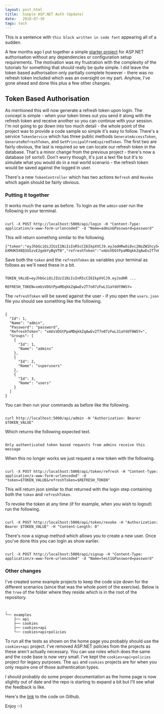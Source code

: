 ```yaml
---
layout: post.html
title:  Simple ASP.NET Auth (Update)
date:   2018-07-30
tags: tech
---
```



This is a sentence with ```this block written in code font``` appearing all of a sudden.

A few months ago I put together a simple [starter project]( 2017-09-05-simple-aspnet-auth ) for ASP.NET authorisation without any dependencies or configuration setup requirements. The motivation was my frustration with the complexity of the tutorials for something that should really be quite simple. I did leave the token based authorisation only partially complete however - there was no refresh token included which was an oversight on my part. Anyhow, I've gone ahead and done this plus a few other changes.

## Token Based Authorisation

As mentioned this will now generate a refresh token upon login. The concept is simple - when your token times out you send it along with the refresh token and receive another so you can continue with your session. I'm not going to go down into too much detail - the whole point of the project was to provide a code sample so simple it's easy to follow. There's a service ```TokenService``` which has three public methods ```GenerateAccessToken```, ```GenerateRefreshToken```, and ```GetPrincipalFromExpiredToken```. The first two are fairly obvious, the last is required so we can locate our refresh token in the database. That's a minor change from the previous project - there's now a database (of sorts!). Don't worry though, it's just a text file but it's to simulate what you would do in a real world scenario - the refresh token would be saved against the logged in user.

There's a new ```TokenController``` which has two actions ```Refresh``` and ```Revoke``` which again should be fairly obvious.

### Putting it together

It works much the same as before. To login as the ```admin``` user run the following in your terminal.

```shell

curl -X POST http://localhost:5000/api/login -H "Content-Type: application/x-www-form-urlencoded" -d "Name=admin&Password=password"

```

This will return something similar to the following.

```shell
{"token":"eyJhbGciOiJIUzI1NiIsInR5cCI6IkpXVCJ9.eyJodHRwOi8vc2NoZW1hcy54bWxzb2FwLm9yZy93cy8yMDA1LzA1L2lkZW50aXR5L2NsYWltcy9uYW1lIjoiYWRtaW4iLCJodHRwOi8vc2NoZW1hcy54bWxzb2FwLm9yZy93cy8yMDA1LzA1L2lkZW50aXR5L2NsYWltcy9uYW1laWRlbnRpZmllciI6IjEiLCJodHRwOi8vc2NoZW1hcy5taWNyb3NvZnQuY29tL3dzLzIwMDgvMDYvaWRlbnRpdHkvY2xhaW1zL3JvbGUiOiJhZG1pbnMiLCJuYmYiOjE1MzI5ODI5OTYsImV4cCI6MTUzMjk4MzA1NiwiaXNzIjoiaHR0cDovL2xvY2FsaG9zdDo1MDAwL2FwaS8iLCJhdWQiOiJodHRwOi8vbG9jYWxob3N0OjUwMDAvYXBpLyJ9.PwL9AKuVh0yIheBG-bXMdK5X8Q1USzvE2gebYyBgVT0","refreshToken":"xmUsVDGtPpaMDqkkZqAwEv2T7n07zFwL31aYddf0WSY="

```

Save both the ```token``` and the ```refreshToken``` as variables your terminal as follows as we'll need these in a bit.

```shell

TOKEN_VALUE=eyJhbGciOiJIUzI1NiIsInR5cCI6IkpXVCJ9.eyJodHR ...

REFRESH_TOKEN=xmUsVDGtPpaMDqkkZqAwEv2T7n07zFwL31aYddf0WSY=

```

The ```refreshToken``` will be saved against the user - if you open the ```users.json``` file you should see something like the following.

```shell

{
  "Id": 1,
  "Name": "admin",
  "Password": "password",
  "RefreshToken": "xmUsVDGtPpaMDqkkZqAwEv2T7n07zFwL31aYddf0WSY=",
  "Groups": [
    {
      "Id": 1,
      "Name": "admins"
    },
    {
      "Id": 2,
      "Name": "superusers"
    },
    {
      "Id": 3,
      "Name": "users"
    }
  ]
}

```

You can then run your commands as before like the following.

```shell

curl http://localhost:5000/api/admin -H "Authorization: Bearer $TOKEN_VALUE"

```

Which returns the following expected text.

```shell

Only authenticated token based requests from admins receive this message

```

When this no longer works we just request a new token with the following.

```shell

curl -X POST http://localhost:5000/api/token/refresh -H "Content-Type: application/x-www-form-urlencoded" -d "token=$TOKEN_VALUE&refreshToken=$REFRESH_TOKEN"

```

This will return json similar to that returned with the login step containing both the ```token``` and ```refreshToken```.

To revoke the token at any time (if for example, when you wish to logout) run the following.

```shell

curl -X POST http://localhost:5000/api/token/revoke -H "Authorization: Bearer $TOKEN_VALUE" -H "Content-Length: 0"

```

There's now a signup method which allows you to create a new user. Once you've done this you can login as show earlier.

```shell

curl -X POST http://localhost:5000/api/signup -H "Content-Type: application/x-www-form-urlencoded" -d "Name=test1&Password=password"

```

### Other changes

I've created some example projects to keep the code size down for the different scenarios (since that was the whole point of the exercise). Below is the ```tree``` of the folder where they reside which is in the root of the repository.

```shell

.
└── examples
    ├── api
    ├── cookies
    ├── cookies+api
    └── cookies+api+policies

```

To run all the tests as shown on the home page you probably should use the ```cookies+api``` project. I've removed ASP.NET policies from the projects as these aren't actually necessary. You can use roles which does the same and the code base is now very small. I've kept the ```cookies+api+policies``` project for legacy purposes. The ```api``` and ```cookies``` projects are for when you only require one of those authentication types.

I should probably do some proper documentation as the home page is now slightly out of date and the repo is starting to expand a bit but I'll see what the feedback is like.

Here's the [link](https://github.com/matthewblott/simple_aspnet_auth) to the code on Github.

Enjoy :-)